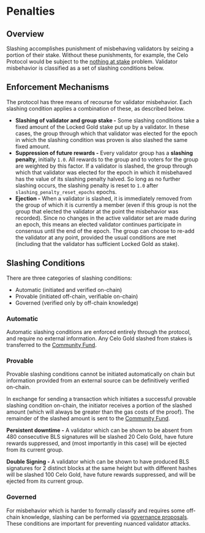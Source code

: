# Penalties

## Overview

Slashing accomplishes punishment of misbehaving validators by seizing a portion of their stake. Without these punishments, for example, the Celo Protocol would be subject to the [nothing at stake](https://github.com/ethereum/wiki/wiki/Proof-of-Stake-FAQ#what-is-the-nothing-at-stake-problem-and-how-can-it-be-fixed) problem. Validator misbehavior is classified as a set of slashing conditions below.

## Enforcement Mechanisms

The protocol has three means of recourse for validator misbehavior. Each slashing condition applies a combination of these, as described below.

* **Slashing of validator and group stake -** Some slashing conditions take a fixed amount of the Locked Gold stake put up by a validator. In these cases, the group through which that validator was elected for the epoch in which the slashing condition was proven is also slashed the same fixed amount.
* **Suppression of future rewards -** Every validator group has a **slashing penalty**, initially `1.0`. All rewards to the group and to voters for the group are weighted by this factor. If a validator is slashed, the group through which that validator was elected for the epoch in which it misbehaved has the value of its slashing penalty halved. So long as no further slashing occurs, the slashing penalty is reset to `1.0` after `slashing_penalty_reset_epochs` epochs.
* **Ejection -** When a validator is slashed, it is immediately removed from the group of which it is currently a member \(even if this group is not the group that elected the validator at the point the misbehavior was recorded\). Since no changes in the active validator set are made during an epoch, this means an elected validator continues participate in consensus until the end of the epoch. The group can choose to re-add the validator at any point, provided the usual conditions are met \(including that the validator has sufficient Locked Gold as stake\).

## Slashing Conditions

There are three categories of slashing conditions:

* Automatic \(initiated and verified on-chain\)
* Provable \(initiated off-chain, verifiable on-chain\)
* Governed \(verified only by off-chain knowledge\)

### Automatic

Automatic slashing conditions are enforced entirely through the protocol, and require no external information. Any Celo Gold slashed from stakes is transferred to the [Community Fund](epoch-rewards/community-fund.md).

### Provable

Provable slashing conditions cannot be initiated automatically on chain but information provided from an external source can be definitively verified on-chain.

In exchange for sending a transaction which initiates a successful provable slashing condition on-chain, the initiator receives a portion of the slashed amount \(which will always be greater than the gas costs of the proof\). The remainder of the slashed amount is sent to the [Community Fund](epoch-rewards/community-fund.md).

**Persistent downtime -** A validator which can be shown to be absent from 480 consecutive BLS signatures will be slashed 20 Celo Gold, have future rewards suppressed, and \(most importantly in this case\) will be ejected from its current group.

**Double Signing -** A validator which can be shown to have produced BLS signatures for 2 distinct blocks at the same height but with different hashes will be slashed 100 Celo Gold, have future rewards suppressed, and will be ejected from its current group.

### **Governed**

For misbehavior which is harder to formally classify and requires some off-chain knowledge, slashing can be performed via [governance proposals](../governance.md). These conditions are important for preventing nuanced validator attacks.

